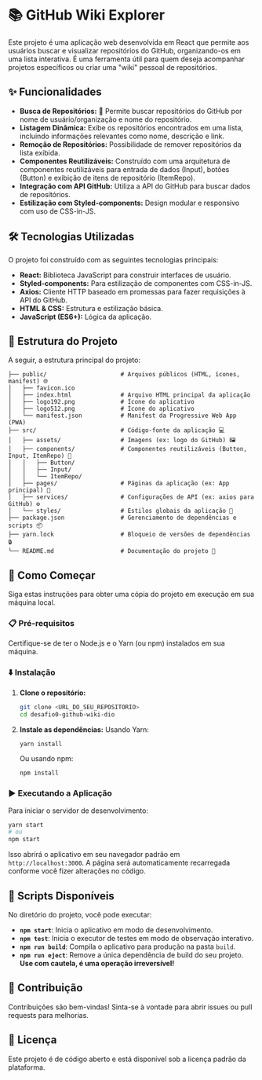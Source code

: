 # 📚 GitHub Wiki Explorer

Este projeto é uma aplicação web desenvolvida em React que permite aos usuários buscar e visualizar repositórios do GitHub, organizando-os em uma lista interativa. É uma ferramenta útil para quem deseja acompanhar projetos específicos ou criar uma "wiki" pessoal de repositórios.

## ✨ Funcionalidades

  * **Busca de Repositórios:** 🔎 Permite buscar repositórios do GitHub por nome de usuário/organização e nome do repositório.
  * **Listagem Dinâmica:** Exibe os repositórios encontrados em uma lista, incluindo informações relevantes como nome, descrição e link.
  * **Remoção de Repositórios:** Possibilidade de remover repositórios da lista exibida.
  * **Componentes Reutilizáveis:** Construído com uma arquitetura de componentes reutilizáveis para entrada de dados (Input), botões (Button) e exibição de itens de repositório (ItemRepo).
  * **Integração com API GitHub:** Utiliza a API do GitHub para buscar dados de repositórios.
  * **Estilização com Styled-components:** Design modular e responsivo com uso de CSS-in-JS.

## 🛠️ Tecnologias Utilizadas

O projeto foi construído com as seguintes tecnologias principais:

  * **React:** Biblioteca JavaScript para construir interfaces de usuário.
  * **Styled-components:** Para estilização de componentes com CSS-in-JS.
  * **Axios:** Cliente HTTP baseado em promessas para fazer requisições à API do GitHub.
  * **HTML & CSS:** Estrutura e estilização básica.
  * **JavaScript (ES6+):** Lógica da aplicação.

## 📂 Estrutura do Projeto

A seguir, a estrutura principal do projeto:

```
├── public/                     # Arquivos públicos (HTML, ícones, manifest) 🌐
│   ├── favicon.ico
│   ├── index.html              # Arquivo HTML principal da aplicação
│   ├── logo192.png             # Ícone do aplicativo
│   ├── logo512.png             # Ícone do aplicativo
│   └── manifest.json           # Manifest da Progressive Web App (PWA)
├── src/                        # Código-fonte da aplicação 💻
│   ├── assets/                 # Imagens (ex: logo do GitHub) 🖼️
│   ├── components/             # Componentes reutilizáveis (Button, Input, ItemRepo) 🧩
│   │   ├── Button/
│   │   ├── Input/
│   │   └── ItemRepo/
│   ├── pages/                  # Páginas da aplicação (ex: App principal) 📄
│   ├── services/               # Configurações de API (ex: axios para GitHub) ⚙️
│   └── styles/                 # Estilos globais da aplicação 🎨
├── package.json                # Gerenciamento de dependências e scripts 📦
├── yarn.lock                   # Bloqueio de versões de dependências 🔒
└── README.md                   # Documentação do projeto 📖
```

## 🚀 Como Começar

Siga estas instruções para obter uma cópia do projeto em execução em sua máquina local.

### 📋 Pré-requisitos

Certifique-se de ter o Node.js e o Yarn (ou npm) instalados em sua máquina.

### ⬇️ Instalação

1.  **Clone o repositório:**
    ```bash
    git clone <URL_DO_SEU_REPOSITORIO>
    cd desafio0-github-wiki-dio
    ```
2.  **Instale as dependências:**
    Usando Yarn:
    ```bash
    yarn install
    ```
    Ou usando npm:
    ```bash
    npm install
    ```

### ▶️ Executando a Aplicação

Para iniciar o servidor de desenvolvimento:

```bash
yarn start
# ou
npm start
```

Isso abrirá o aplicativo em seu navegador padrão em `http://localhost:3000`. A página será automaticamente recarregada conforme você fizer alterações no código.

## 📜 Scripts Disponíveis

No diretório do projeto, você pode executar:

  * **`npm start`**: Inicia o aplicativo em modo de desenvolvimento.
  * **`npm test`**: Inicia o executor de testes em modo de observação interativo.
  * **`npm run build`**: Compila o aplicativo para produção na pasta `build`.
  * **`npm run eject`**: Remove a única dependência de build do seu projeto. **Use com cautela, é uma operação irreversível\!**

## 🤝 Contribuição

Contribuições são bem-vindas\! Sinta-se à vontade para abrir issues ou pull requests para melhorias.

## 📝 Licença

Este projeto é de código aberto e está disponível sob a licença padrão da plataforma.
